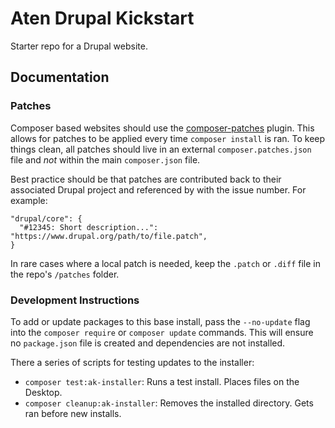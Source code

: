 # Aten Drupal Kickstart

Starter repo for a Drupal website.

## Documentation

### Patches

Composer based websites should use the [composer-patches](https://github.com/cweagans/composer-patches)
plugin. This allows for patches to be applied every time `composer install` is
ran. To keep things clean, all patches should live in an external
`composer.patches.json` file and *not* within the main `composer.json` file.

Best practice should be that patches are contributed back to their associated
Drupal project and referenced by with the issue number. For example:

```
"drupal/core": {
  "#12345: Short description...": "https://www.drupal.org/path/to/file.patch",
}
```

In rare cases where a local patch is needed, keep the `.patch` or `.diff` file
in the repo's `/patches` folder.

### Development Instructions

To add or update packages to this base install, pass the `--no-update` flag into
the `composer require` or `composer update` commands. This will ensure no
`package.json` file is created and dependencies are not installed.

There a series of scripts for testing updates to the installer:

* `composer test:ak-installer`: Runs a test install. Places files on the Desktop.
* `composer cleanup:ak-installer`: Removes the installed directory. Gets ran before new installs.
